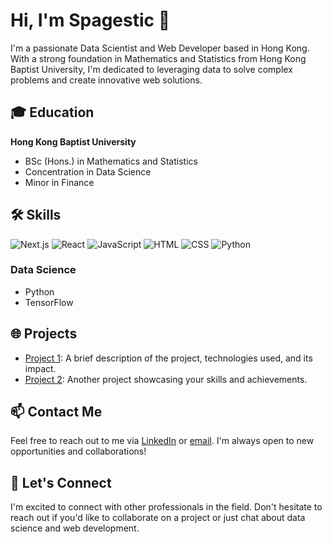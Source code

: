 # Hi, I'm Spagestic 👋

I'm a passionate Data Scientist and Web Developer based in Hong Kong. With a strong foundation in Mathematics and Statistics from Hong Kong Baptist University, I'm dedicated to leveraging data to solve complex problems and create innovative web solutions.

## 🎓 Education
**Hong Kong Baptist University**
- BSc (Hons.) in Mathematics and Statistics
- Concentration in Data Science
- Minor in Finance

## 🛠️ Skills
![Next.js](https://img.shields.io/badge/-Next.js-blue?style=flat-square&logo=next.js)
![React](https://img.shields.io/badge/-React-blue?style=flat-square&logo=react)
![JavaScript](https://img.shields.io/badge/-JavaScript-yellow?style=flat-square&logo=javascript)
![HTML](https://img.shields.io/badge/-HTML-orange?style=flat-square&logo=html5)
![CSS](https://img.shields.io/badge/-CSS-green?style=flat-square&logo=css3)
![Python](https://img.shields.io/badge/-Python-purple?style=flat-square&logo=python)

### Data Science
- Python
- TensorFlow

## 🌐 Projects
- [Project 1](link): A brief description of the project, technologies used, and its impact.
- [Project 2](link): Another project showcasing your skills and achievements.

## 📫 Contact Me
Feel free to reach out to me via [LinkedIn](link) or [email](mailto:your-email@example.com). I'm always open to new opportunities and collaborations!

## 🚀 Let's Connect
I'm excited to connect with other professionals in the field. Don't hesitate to reach out if you'd like to collaborate on a project or just chat about data science and web development.
